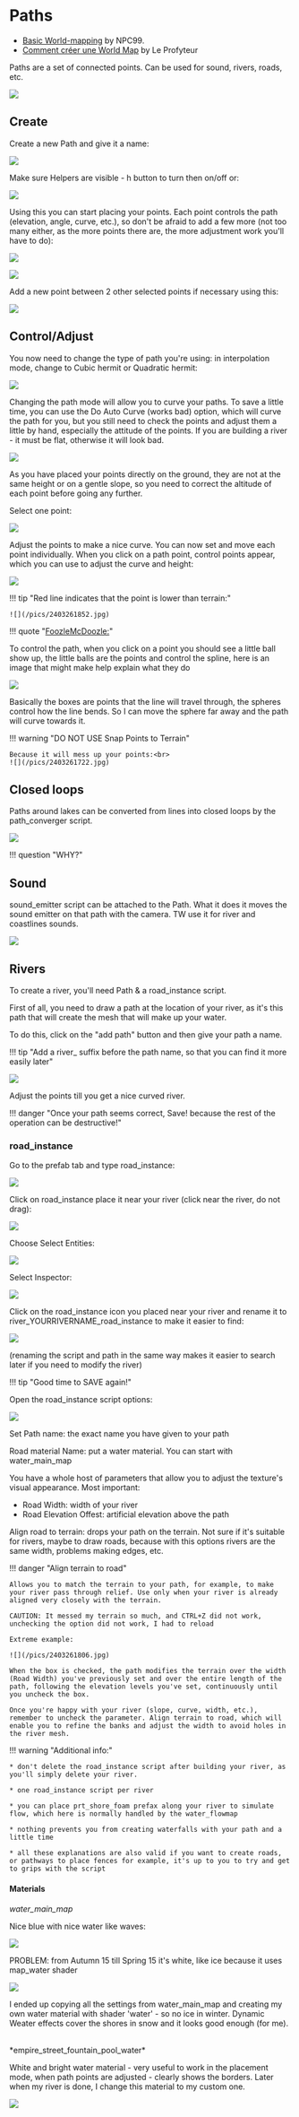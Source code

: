 # Paths

* [Basic World-mapping](https://docs.google.com/document/d/1npGJ9p1ySdu2RDU19P_2aE-OCsKWie_G02vcws36UIs/edit) by NPC99.
* [Comment créer une World Map](https://docs.google.com/document/d/1vagBrp22ctZs4nFdPNdPCdGnMXvAJLhW2-Eitcq0AyA/edit#heading=h.2gazcsgmxkub) by Le Profyteur

Paths are a set of connected points. Can be used for sound, rivers, roads, etc.

![](/pics/2403261648.jpg)

## Create

Create a new Path and give it a name:

![](/pics/2403261649.jpg)

Make sure Helpers are visible - h button to turn then on/off or:

![](/pics/2403261650.jpg)

Using this you can start placing your points. Each point controls the path (elevation, angle, curve, etc.), so don't be afraid to add a few more (not too many either, as the more points there are, the more adjustment work you'll have to do):

![](/pics/2403261652.jpg)

![](/pics/2403261741.jpg)


Add a new point between 2 other selected points if necessary using this:

![](/pics/2403261653.jpg)


## Control/Adjust

You now need to change the type of path you're using: in interpolation mode, change to Cubic hermit or Quadratic hermit:

![](/pics/2403261658.jpg)

Changing the path mode will allow you to curve your paths. To save a little time, you can use the Do Auto Curve (works bad) option, which will curve the path for you, 
but you still need to check the points and adjust them a little by hand, especially the attitude of the points. 
If you are building a river - it must be flat, otherwise it will look bad.

![](/pics/2403261747.jpg)

As you have placed your points directly on the ground, they are not at the same height or on a gentle slope, so you need to correct the altitude of each point before going any further.


Select one point:

![](/pics/2403261702.jpg)

Adjust the points to make a nice  curve. You can now set and move each point individually. When you click on a path point, control points appear, which you can use to adjust the curve and height:

![](/pics/2403261703b.jpg)


!!! tip "Red line indicates that the point is lower than terrain:"

    ![](/pics/2403261852.jpg)



!!! quote "[FoozleMcDoozle:](https://discord.com/channels/411286129317249035/761302555308720148/1026673307229102120)"

To control the path, when you click on a point you should see a little ball show up, the little balls are the points and control the spline, here is an image that might make help explain what they do

![](/pics/2403261701.jpg)

Basically the boxes are points that the line will travel through, the spheres control how the line bends. So I can move the sphere far away and the path will curve towards it.

!!! warning "DO NOT USE Snap Points to Terrain"

    Because it will mess up your points:<br>
    ![](/pics/2403261722.jpg)


## Closed loops

Paths around lakes can be converted from lines into closed loops by the path_converger script.

![](/pics/2403261730.jpg)

!!! question "WHY?"

## Sound

sound_emitter script can be attached to the Path. What it does it moves the sound emitter on that path with the camera. TW use it for river and coastlines sounds.

![](/pics/2403261729.jpg)



## Rivers

To create a river, you'll need Path & a road_instance script.

First of all, you need to draw a path at the location of your river, as it's this path that will create the mesh that will make up your water.

To do this, click on the "add path" button and then give your path a name.

!!! tip "Add a river_ suffix before the path name, so that you can find it more easily later"

![](/pics/2403261739.jpg)

Adjust the points till you get a nice curved river.

!!! danger "Once your path seems correct, Save! because the rest of the operation can be destructive!"


### road_instance

Go to the prefab tab and type road_instance:

![](/pics/2403261751.jpg)

Click on road_instance place it near your river (click near the river, do not drag):

![](/pics/2403261753.jpg)

Choose Select Entities:

![](/pics/2403261754.jpg)

Select Inspector:

![](/pics/2403261755.jpg)

Click on the road_instance icon you placed near your river and rename it to river_YOURRIVERNAME_road_instance to make it easier to find:

![](/pics/2403261756.jpg)

(renaming the script and path in the same way makes it easier to search later if you need to modify the river)

!!! tip "Good time to SAVE again!"

Open the road_instance script options:

![](/pics/2403261801.jpg)

Set Path name: the exact name you have given to your path

Road material Name: put a water material. You can start with water_main_map



You have a whole host of parameters that allow you to adjust the texture's visual appearance. Most important:

 * Road Width: width of your river
 * Road Elevation Offest: artificial elevation above the path

Align road to terrain: drops your path on the terrain. Not sure if it's suitable for rivers, maybe to draw roads, because with this options rivers are the same width, problems making edges, etc.



!!! danger "Align terrain to road"

    Allows you to match the terrain to your path, for example, to make your river pass through relief. Use only when your river is already aligned very closely with the terrain.

    CAUTION: It messed my terrain so much, and CTRL+Z did not work, unchecking the option did not work, I had to reload

    Extreme example:

    ![](/pics/2403261806.jpg)

    When the box is checked, the path modifies the terrain over the width (Road Width) you've previously set and over the entire length of the path, following the elevation levels you've set, continuously until you uncheck the box.

    Once you're happy with your river (slope, curve, width, etc.), remember to uncheck the parameter. Align terrain to road, which will enable you to refine the banks and adjust the width to avoid holes in the river mesh.


!!! warning "Additional info:"

    * don't delete the road_instance script after building your river, as you'll simply delete your river.

    * one road_instance script per river

    * you can place prt_shore_foam prefax along your river to simulate flow, which here is normally handled by the water_flowmap

    * nothing prevents you from creating waterfalls with your path and a little time

    * all these explanations are also valid if you want to create roads, or pathways to place fences for example, it's up to you to try and get to grips with the script


#### Materials

*water_main_map*

Nice blue with nice water like waves:

![](/pics/2403261847.jpg)

PROBLEM: from Autumn 15 till Spring 15 it's white, like ice because it uses map_water shader

![](/pics/2403261845.jpg)

I ended up copying all the settings from water_main_map and creating my own water material with shader 'water' - so no ice in winter. Dynamic Weater effects cover the shores in snow and it looks good enough (for me).


<br>
*empire_street_fountain_pool_water*

White and bright water material - very useful to work in the placement mode, when path points are adjusted - clearly shows the borders. Later when my river is done, I change this material to my custom one.

![](/pics/2403261851.jpg)

